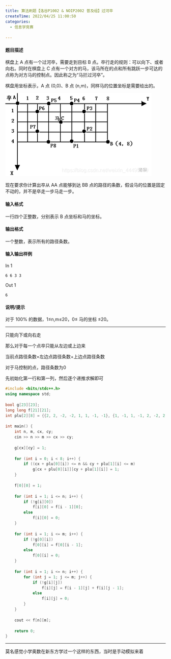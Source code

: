 ```yaml
---
title: 算法刷题【洛谷P1002 & NOIP2002 普及组】过河卒
createTime: 2022/04/25 11:00:50
categories:
  - 信息学竞赛

---
```


#### 题目描述

棋盘上 A 点有一个过河卒，需要走到目标 B 点。卒行走的规则：可以向下、或者向右。同时在棋盘上 C 点有一个对方的马，该马所在的点和所有跳跃一步可达的点称为对方马的控制点。因此称之为“马拦过河卒”。

棋盘用坐标表示，A 点 (0,0)、B 点 (n,m)，同样马的位置坐标是需要给出的。

![在这里插入图片描述](../images/755197c139afb0b434d50895ccc75e90.png)

现在要求你计算出卒从 AA 点能够到达 BB 点的路径的条数，假设马的位置是固定不动的，并不是卒走一步马走一步。

#### 输入格式
一行四个正整数，分别表示 B 点坐标和马的坐标。

#### 输出格式
一个整数，表示所有的路径条数。

#### 输入输出样例

In 1
```
6 6 3 3
```

Out 1
```
6
```

#### 说明/提示
对于 100% 的数据，1≤n,m≤20，0≤ 马的坐标 ≤20。

---

只能向下或向右走

那么对于每一个点卒只能从左边或上边来

当前点路径条数=左边点路径条数+上边点路径条数

对于马控制的点，路径条数为0

先初始化第一行和第一列，然后逐个递推求解即可

```cpp
#include <bits/stdc++.h>
using namespace std;

bool g[23][23];
long long f[21][21];
int plu[2][8] = {{2, 2, -2, -2, 1, 1, -1, -1}, {1, -1, 1, -1, 2, -2, 2, -2}};

int main() {
    int n, m, cx, cy;
    cin >> n >> m >> cx >> cy;

    g[cx][cy] = 1;

    for (int i = 0; i < 8; i++) {
        if ((cx + plu[0][i]) <= n && cy + plu[1][i] <= m)
            g[cx + plu[0][i]][cy + plu[1][i]] = 1;
    }

    f[0][0] = 1;

    for (int i = 1; i <= n; i++) {
        if (!g[i][0])
            f[i][0] = f[i - 1][0];
        else
            f[i][0] = 0;
    }

    for (int i = 1; i <= m; i++) {
        if (!g[0][i])
            f[0][i] = f[0][i - 1];
        else
            f[0][i] = 0;
    }

    for (int i = 1; i <= n; i++) {
        for (int j = 1; j <= m; j++) {
            if (!g[i][j])
                f[i][j] = f[i - 1][j] + f[i][j - 1];
            else
                f[i][j] = 0;
        }
    }

    cout << f[n][m];

    return 0;
}

```

---

莫名感觉小学奥数在新东方学过一个这样的东西，当时是手动模拟来着
